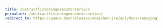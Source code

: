 ```yaml
---
title: abstractlisteningexecutorservice
permalink: /abstractlisteningexecutorservice/
redirect_to: https://guava.dev/releases/snapshot-jre/api/docs/com/google/common/util/concurrent/AbstractListeningExecutorService.html
---
```

